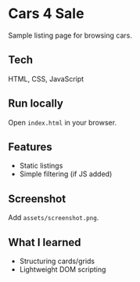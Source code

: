 # Cars 4 Sale
Sample listing page for browsing cars.

## Tech
HTML, CSS, JavaScript

## Run locally
Open `index.html` in your browser.

## Features
- Static listings
- Simple filtering (if JS added)

## Screenshot
Add `assets/screenshot.png`.

## What I learned
- Structuring cards/grids
- Lightweight DOM scripting
